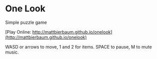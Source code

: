 One Look
========

Simple puzzle game

[Play Online: http://mattbierbaum.github.io/onelook](http://mattbierbaum.github.io/onelook)

WASD or arrows to move, 1 and 2 for items.  SPACE to pause, M to mute music.
